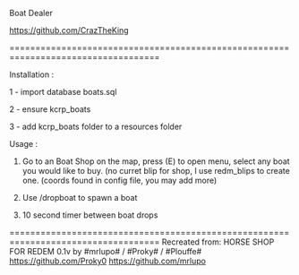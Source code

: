 Boat Dealer

https://github.com/CrazTheKing



===================================================================================

Installation :

1 - import database boats.sql

2 - ensure kcrp_boats

3 - add kcrp_boats folder to a resources folder


Usage : 

1. Go to an Boat Shop on the map, press (E) to open menu, select any boat you would like to buy.
(no curret blip for shop, I use redm_blips to create one. (coords found in config file, you may add more)

2. Use /dropboat to spawn a boat

3. 10 second timer between boat drops

===================================================================================
Recreated from:
HORSE SHOP FOR REDEM 0.1v by #mrlupo# / #Proky# / #Plouffe#  
https://github.com/Proky0
https://github.com/mrlupo
